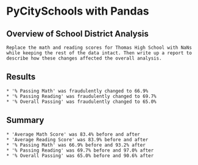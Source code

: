 # PyCitySchools with Pandas

## Overview of School District Analysis
	Replace the math and reading scores for Thomas High School with NaNs while keeping the rest of the data intact. Then write up a report to describe how these changes affected the overall analysis.

## Results
	* '% Passing Math' was fraudulently changed to 66.9% 
	* '% Passing Reading' was fraudulently changed to 69.7% 
	* '% Overall Passing' was fraudulently changed to 65.0%

## Summary
	* 'Average Math Score' was 83.4% before and after
	* 'Average Reading Score' was 83.9% before and after
	* '% Passing Math' was 66.9% before and 93.2% after
	* '% Passing Reading' was 69.7% before and 97.0% after
	* '% Overall Passing' was 65.0% before and 90.6% after